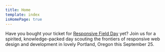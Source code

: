 ```yaml
---
title: Home
template: index
isHomePage: true
---
```

Have you bought your ticket for [Responsive Field Day](https://www.responsivefieldday.comResponsive) yet? Join us for a spirited, knowledge-packed day scouting the frontiers of responsive web design and development in lovely Portland, Oregon this September 25.

